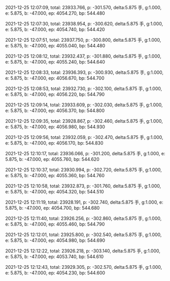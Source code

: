 2021-12-25 12:07:09, total: 23933.766, p: -301.570, delta:5.875 手, g:1.000, e: 5.875, b: -47.000, ep: 4054.270, bp: 544.480

2021-12-25 12:07:30, total: 23938.954, p: -300.620, delta:5.875 手, g:1.000, e: 5.875, b: -47.000, ep: 4054.740, bp: 544.420

2021-12-25 12:07:51, total: 23937.750, p: -300.800, delta:5.875 手, g:1.000, e: 5.875, b: -47.000, ep: 4055.040, bp: 544.480

2021-12-25 12:08:12, total: 23932.437, p: -301.880, delta:5.875 手, g:1.000, e: 5.875, b: -47.000, ep: 4055.240, bp: 544.640

2021-12-25 12:08:33, total: 23936.393, p: -300.930, delta:5.875 手, g:1.000, e: 5.875, b: -47.000, ep: 4056.670, bp: 544.700

2021-12-25 12:08:53, total: 23932.730, p: -302.100, delta:5.875 手, g:1.000, e: 5.875, b: -47.000, ep: 4056.220, bp: 544.790

2021-12-25 12:09:14, total: 23933.609, p: -302.030, delta:5.875 手, g:1.000, e: 5.875, b: -47.000, ep: 4056.370, bp: 544.800

2021-12-25 12:09:35, total: 23928.867, p: -302.460, delta:5.875 手, g:1.000, e: 5.875, b: -47.000, ep: 4056.980, bp: 544.930

2021-12-25 12:09:56, total: 23932.059, p: -302.470, delta:5.875 手, g:1.000, e: 5.875, b: -47.000, ep: 4056.170, bp: 544.830

2021-12-25 12:10:17, total: 23936.066, p: -301.200, delta:5.875 手, g:1.000, e: 5.875, b: -47.000, ep: 4055.760, bp: 544.620

2021-12-25 12:10:37, total: 23930.994, p: -302.720, delta:5.875 手, g:1.000, e: 5.875, b: -47.000, ep: 4055.360, bp: 544.760

2021-12-25 12:10:58, total: 23932.873, p: -301.760, delta:5.875 手, g:1.000, e: 5.875, b: -47.000, ep: 4054.320, bp: 544.510

2021-12-25 12:11:19, total: 23928.191, p: -302.740, delta:5.875 手, g:1.000, e: 5.875, b: -47.000, ep: 4054.700, bp: 544.680

2021-12-25 12:11:40, total: 23926.256, p: -302.860, delta:5.875 手, g:1.000, e: 5.875, b: -47.000, ep: 4055.460, bp: 544.790

2021-12-25 12:12:01, total: 23925.800, p: -302.540, delta:5.875 手, g:1.000, e: 5.875, b: -47.000, ep: 4054.980, bp: 544.690

2021-12-25 12:12:22, total: 23926.218, p: -303.140, delta:5.875 手, g:1.000, e: 5.875, b: -47.000, ep: 4053.740, bp: 544.610

2021-12-25 12:12:43, total: 23929.305, p: -302.570, delta:5.875 手, g:1.000, e: 5.875, b: -47.000, ep: 4054.230, bp: 544.600